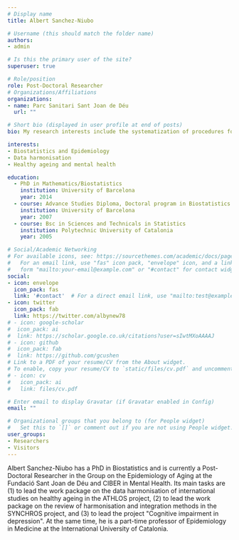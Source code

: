 ```yaml
---
# Display name
title: Albert Sanchez-Niubo

# Username (this should match the folder name)
authors:
- admin

# Is this the primary user of the site?
superuser: true

# Role/position
role: Post-Doctoral Researcher
# Organizations/Affiliations
organizations:
- name: Parc Sanitari Sant Joan de Déu
  url: ""

# Short bio (displayed in user profile at end of posts)
bio: My research interests include the systematization of procedures for the harmonization and integration of longitudinal data from different cohort studies, and the study of mental health and healthy ageing.

interests:
- Biostatistics and Epidemiology
- Data harmonisation
- Healthy ageing and mental health

education:
  - PhD in Mathematics/Biostatistics
    institution: University of Barcelona
    year: 2014
  - course: Advance Studies Diploma, Doctoral program in Biostatistics
    institution: University of Barcelona
    year: 2007
  - course: Bsc in Sciences and Technicals in Statistics
    institution: Polytechnic University of Catalonia
    year: 2005

# Social/Academic Networking
# For available icons, see: https://sourcethemes.com/academic/docs/page-builder/#icons
#   For an email link, use "fas" icon pack, "envelope" icon, and a link in the
#   form "mailto:your-email@example.com" or "#contact" for contact widget.
social:
- icon: envelope
  icon_pack: fas
  link: '#contact'  # For a direct email link, use "mailto:test@example.org".
- icon: twitter
  icon_pack: fab
  link: https://twitter.com/albynew78
# - icon: google-scholar
#  icon_pack: ai
#  link: https://scholar.google.co.uk/citations?user=sIwtMXoAAAAJ
# - icon: github
#  icon_pack: fab
#  link: https://github.com/gcushen
# Link to a PDF of your resume/CV from the About widget.
# To enable, copy your resume/CV to `static/files/cv.pdf` and uncomment the lines below.
# - icon: cv
#   icon_pack: ai
#   link: files/cv.pdf

# Enter email to display Gravatar (if Gravatar enabled in Config)
email: ""

# Organizational groups that you belong to (for People widget)
#   Set this to `[]` or comment out if you are not using People widget.
user_groups:
- Researchers
- Visitors
---
```


Albert Sanchez-Niubo has a PhD in Biostatistics and is currently a Post-Doctoral Researcher in the Group on the Epidemiology of Aging at the Fundació Sant Joan de Déu and CIBER in Mental Health. Its main tasks are (1) to lead the work package on the data harmonisation of international studies on healthy ageing in the ATHLOS project, (2) to lead the work package on the review of harmonisation and integration methods in the SYNCHROS project, and (3) to lead the project "Cognitive impairment in depression". At the same time, he is a part-time professor of Epidemiology in Medicine at the International University of Catalonia.
